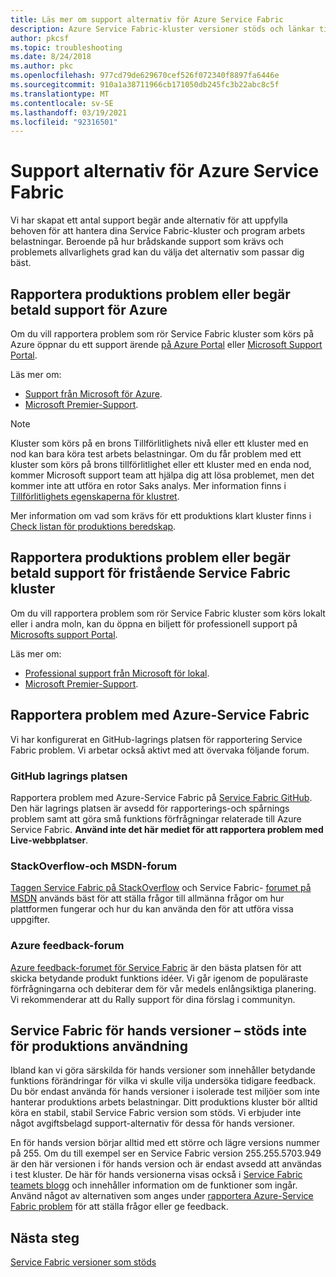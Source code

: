 ```yaml
---
title: Läs mer om support alternativ för Azure Service Fabric
description: Azure Service Fabric-kluster versioner stöds och länkar till fil support biljetter
author: pkcsf
ms.topic: troubleshooting
ms.date: 8/24/2018
ms.author: pkc
ms.openlocfilehash: 977cd79de629670cef526f072340f8897fa6446e
ms.sourcegitcommit: 910a1a38711966cb171050db245fc3b22abc8c5f
ms.translationtype: MT
ms.contentlocale: sv-SE
ms.lasthandoff: 03/19/2021
ms.locfileid: "92316501"
---
```

# <a name="azure-service-fabric-support-options"></a>Support alternativ för Azure Service Fabric

Vi har skapat ett antal support begär ande alternativ för att uppfylla behoven för att hantera dina Service Fabric-kluster och program arbets belastningar. Beroende på hur brådskande support som krävs och problemets allvarlighets grad kan du välja det alternativ som passar dig bäst.

## <a name="report-production-issues-or-request-paid-support-for-azure"></a>Rapportera produktions problem eller begär betald support för Azure

Om du vill rapportera problem som rör Service Fabric kluster som körs på Azure öppnar du ett support ärende [på Azure Portal](https://ms.portal.azure.com/#blade/Microsoft_Azure_Support/HelpAndSupportBlade/overview) eller [Microsoft Support Portal](https://support.microsoft.com/oas/default.aspx?prid=16146).

Läs mer om:
 
- [Support från Microsoft för Azure](https://azure.microsoft.com/support/plans/?b=16.44).
- [Microsoft Premier-Support](https://support.microsoft.com/en-us/premier).

> [!Note]
> Kluster som körs på en brons Tillförlitlighets nivå eller ett kluster med en nod kan bara köra test arbets belastningar. Om du får problem med ett kluster som körs på brons tillförlitlighet eller ett kluster med en enda nod, kommer Microsoft support team att hjälpa dig att lösa problemet, men det kommer inte att utföra en rotor Saks analys. Mer information finns i [Tillförlitlighets egenskaperna för klustret](./service-fabric-cluster-capacity.md#reliability-characteristics-of-the-cluster).
>
> Mer information om vad som krävs för ett produktions klart kluster finns i [Check listan för produktions beredskap](./service-fabric-production-readiness-checklist.md).

<a id="getlivesitesupportonprem"></a>

## <a name="report-production-issues-or-request-paid-support-for-standalone-service-fabric-clusters"></a>Rapportera produktions problem eller begär betald support för fristående Service Fabric kluster

Om du vill rapportera problem som rör Service Fabric kluster som körs lokalt eller i andra moln, kan du öppna en biljett för professionell support på [Microsofts support Portal](https://portal.azure.com/#blade/Microsoft_Azure_Support/HelpAndSupportBlade/overview).

Läs mer om:

- [Professional support från Microsoft för lokal](https://support.microsoft.com/en-us/gp/offerprophone?wa=wsignin1.0).
- [Microsoft Premier-Support](https://support.microsoft.com/en-us/premier).

## <a name="report-azure-service-fabric-issues"></a>Rapportera problem med Azure-Service Fabric

Vi har konfigurerat en GitHub-lagrings platsen för rapportering Service Fabric problem.  Vi arbetar också aktivt med att övervaka följande forum.

### <a name="github-repo"></a>GitHub lagrings platsen 

Rapportera problem med Azure-Service Fabric på [Service Fabric GitHub](https://github.com/microsoft/service-fabric/issues). Den här lagrings platsen är avsedd för rapporterings-och spårnings problem samt att göra små funktions förfrågningar relaterade till Azure Service Fabric. **Använd inte det här mediet för att rapportera problem med Live-webbplatser**.

### <a name="stackoverflow-and-msdn-forums"></a>StackOverflow-och MSDN-forum

[Taggen Service Fabric på StackOverflow][stackoverflow] och Service Fabric- [forumet på MSDN][msdn-forum] används bäst för att ställa frågor till allmänna frågor om hur plattformen fungerar och hur du kan använda den för att utföra vissa uppgifter.

### <a name="azure-feedback-forum"></a>Azure feedback-forum

[Azure feedback-forumet för Service Fabric][uservoice-forum] är den bästa platsen för att skicka betydande produkt funktions idéer. Vi går igenom de populäraste förfrågningarna och debiterar dem för vår medels enlångsiktiga planering. Vi rekommenderar att du Rally support för dina förslag i communityn.

## <a name="service-fabric-preview-versions---unsupported-for-production-use"></a>Service Fabric för hands versioner – stöds inte för produktions användning

Ibland kan vi göra särskilda för hands versioner som innehåller betydande funktions förändringar för vilka vi skulle vilja undersöka tidigare feedback. Du bör endast använda för hands versioner i isolerade test miljöer som inte hanterar produktions arbets belastningar. Ditt produktions kluster bör alltid köra en stabil, stabil Service Fabric version som stöds. Vi erbjuder inte något avgiftsbelagd support-alternativ för dessa för hands versioner.

En för hands version börjar alltid med ett större och lägre versions nummer på 255. Om du till exempel ser en Service Fabric version 255.255.5703.949 är den här versionen i för hands version och är endast avsedd att användas i test kluster. De här för hands versionerna visas också i [Service Fabric teamets blogg](https://techcommunity.microsoft.com/t5/azure-service-fabric/bg-p/Service-Fabric) och innehåller information om de funktioner som ingår. Använd något av alternativen som anges under [rapportera Azure-Service Fabric problem](#report-azure-service-fabric-issues) för att ställa frågor eller ge feedback.

## <a name="next-steps"></a>Nästa steg

[Service Fabric versioner som stöds](service-fabric-versions.md)

<!--references-->
[Microsoft Q&A question page]: /answers/topics/azure-service-fabric.html
[stackoverflow]: https://stackoverflow.com/questions/tagged/azure-service-fabric
[uservoice-forum]: https://feedback.azure.com/forums/293901-service-fabric
[acom-docs]: ./index.yml
[sample-repos]: /samples/browse/?products=azure
[msdn-forum]: https://social.msdn.microsoft.com/forums/azure/en-US/home?category=windowsazureplatform